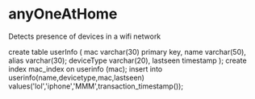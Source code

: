 # anyOneAtHome
Detects presence of devices in a wifi network



create table userInfo (
        mac varchar(30) primary key,
        name varchar(50),
        alias varchar(30);
        deviceType varchar(20),
        lastseen timestamp
);
 create index mac_index on userinfo (mac);
 insert into userinfo(name,devicetype,mac,lastseen) values('lol','iphone','MMM',transaction_timestamp());
